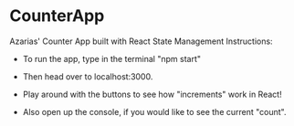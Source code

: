 # CounterApp
 Azarias' Counter App built with React State Management
Instructions:
- To run the app, type in the terminal "npm start"
- Then head over to localhost:3000.

- Play around with the buttons to see how "increments" work in React!
- Also open up the console, if you would like to see the current "count". 
